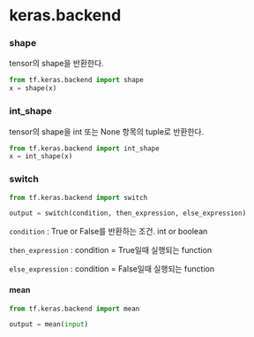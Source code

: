 # keras.backend



### shape

tensor의 shape을 반환한다.

```python
from tf.keras.backend import shape
x = shape(x)
```





### int_shape

tensor의 shape을 int 또는 None 항목의 tuple로 반환한다.

```python
from tf.keras.backend import int_shape
x = int_shape(x)
```





### switch

```python
from tf.keras.backend import switch

output = switch(condition, then_expression, else_expression)
```

`condition` : True or False를 반환하는 조건. 	int or boolean

`then_expression` : condition = True일때 실행되는 function

`else_expression` : condition = False일때 실행되는 function





#### mean

```python
from tf.keras.backend import mean

output = mean(input)
```

